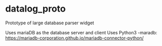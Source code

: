 # datalog_proto
Prototype of large database parser widget


Uses mariaDB as the database server and client
Uses Python3
-maradb: https://mariadb-corporation.github.io/mariadb-connector-python/
